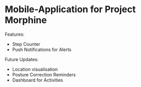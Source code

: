 # Mobile-Application for Project Morphine

Features:
- Step Counter
- Push Notifications for Alerts

Future Updates:
- Location visualisation
- Posture Correction Reminders
- Dashboard for Activities
